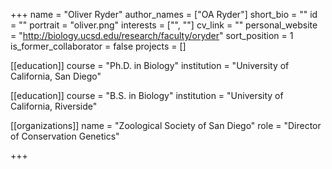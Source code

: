 +++
name = "Oliver Ryder"
author_names = ["OA Ryder"]
short_bio = ""
id = ""
portrait = "oliver.png"
interests = ["", ""]
cv_link = ""
personal_website = "http://biology.ucsd.edu/research/faculty/oryder"
sort_position = 1
is_former_collaborator = false
projects = []

[[education]]
  course = "Ph.D. in Biology"
  institution = "University of California, San Diego"

[[education]]
  course = "B.S. in Biology"
  institution = "University of California, Riverside"

[[organizations]]
  name = "Zoological Society of San Diego"
  role = "Director of Conservation Genetics"

+++

